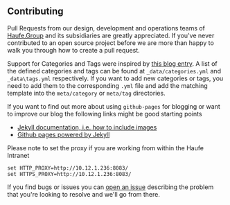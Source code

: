 ## Contributing

Pull Requests from our design, development and operations teams of [Haufe.Group](http://www.haufe-lexware.com) and its subsidiaries are greatly appreciated. If you've never contributed to an open source project before we are more than happy to walk you through how to create a pull request.

Support for Categories and Tags were inspired by [this blog entry](http://www.minddust.com/post/tags-and-categories-on-github-pages/). A list of the defined categories and tags can be found at `_data/categories.yml` and `_data\tags.yml` respectively. If you want to add new categories or tags, you need to add them to the corresponding `.yml` file and add the matching template into the `meta/category` or `meta/tag` directories.

If you want to find out more about using `github-pages` for blogging or want to improve our blog the following links might be good starting points
* [Jekyll documentation, i.e. how to include images](http://jekyllrb.com/docs/posts/)
* [Github pages powered by Jekyll](https://github.com/jekyll/jekyll/wiki/sites)

Please note to set the proxy if you are working from within the Haufe Intranet

    set HTTP_PROXY=http://10.12.1.236:8083/
    set HTTPS_PROXY=http://10.12.1.236:8083/

If you find bugs or issues you can [open an issue](https://github.com/Haufe-Lexware/Haufe-Lexware.github.io/issues/new) describing the problem that you're looking to resolve and we'll go from there.

